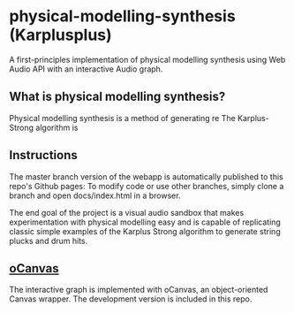 # physical-modelling-synthesis (Karplusplus)

A first-principles implementation of physical modelling synthesis using Web Audio API with an interactive Audio graph.

## What is physical modelling synthesis?
Physical modelling synthesis is a method of generating re
The Karplus-Strong algorithm is

## Instructions
The master branch version of the webapp is automatically published to this repo's Github pages: 
To modify code or use other branches, simply clone a branch and open docs/index.html in a browser.

The end goal of the project is a visual audio sandbox that makes experimentation with physical modelling easy and is capable of replicating classic simple examples of the Karplus Strong algorithm to generate string plucks and drum hits.

## [oCanvas](http://ocanvas.org/)

The interactive graph is implemented with oCanvas, an object-oriented Canvas wrapper. The development version is included in this repo.


